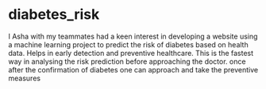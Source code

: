 # diabetes_risk
  I Asha with my teammates had a keen interest in developing a website using a machine learning project to predict the risk of diabetes based on health data.
Helps in early detection and preventive healthcare.
 This is the fastest way in analysing the risk prediction before approaching the doctor. once after the confirmation of diabetes one can approach and take the preventive measures 